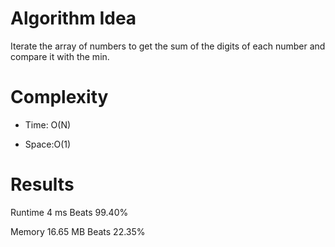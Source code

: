 # Algorithm Idea

Iterate the array of numbers to get the sum of the digits of each number and compare it with the min.

# Complexity

- Time: O(N)

- Space:O(1)

# Results

Runtime
4
ms
Beats
99.40%

Memory
16.65
MB
Beats
22.35%